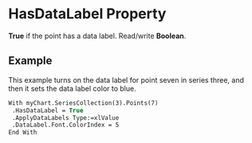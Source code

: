 
# HasDataLabel Property

 **True** if the point has a data label. Read/write **Boolean**.


## Example

This example turns on the data label for point seven in series three, and then it sets the data label color to blue.


```vb
With myChart.SeriesCollection(3).Points(7) 
 .HasDataLabel = True 
 .ApplyDataLabels Type:=xlValue 
 .DataLabel.Font.ColorIndex = 5 
End With
```

